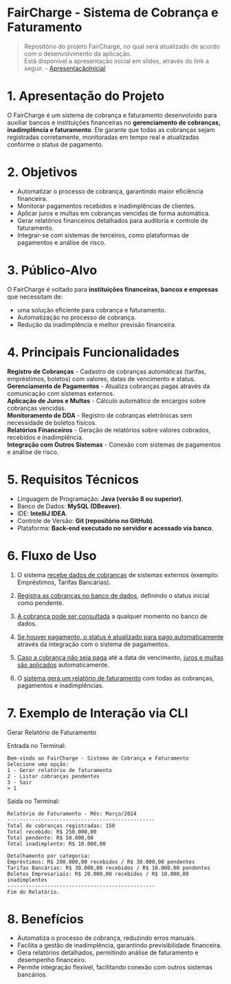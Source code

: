 # FairCharge - Sistema de Cobrança e Faturamento
> Repositório do projeto FairCharge, no qual será atualizado de acordo com o desenvolvimento da aplicação.  
> Está disponível a apresentação inicial em slides, através do link a seguir. - [ApresentaçãoInicial](https://1drv.ms/p/c/80d7c904e44eaca4/EeGGJoyYgxxAvsVpmIJQhl4BpD2HHR9fa2NDespsTJreSQ?e=KVI6EJ)

# 1. Apresentação do Projeto
O FairCharge é um sistema de cobrança e faturamento desenvolvido para auxiliar bancos e instituições financeiras no **gerenciamento de cobranças, inadimplência e faturamento**.
Ele garante que todas as cobranças sejam registradas corretamente, monitoradas em tempo real e atualizadas conforme o status de pagamento.


# 2. Objetivos
- Automatizar o processo de cobrança, garantindo maior eficiência financeira.  
- Monitorar pagamentos recebidos e inadimplências de clientes.  
- Aplicar juros e multas em cobranças vencidas de forma automática.  
- Gerar relatórios financeiros detalhados para auditoria e controle de faturamento.  
- Integrar-se com sistemas de terceiros, como plataformas de pagamentos e análise de risco.  


# 3. Público-Alvo
O FairCharge é voltado para **instituições financeiras, bancos e empresas** que necessitam de:  
- uma solução eficiente para cobrança e faturamento.
-  Automatização no processo de cobrança.
-  Redução da inadimplência e melhor previsão financeira.


# 4. Principais Funcionalidades
**Registro de Cobranças** - Cadastro de cobranças automáticas (tarifas, empréstimos, boletos) com valores, datas de vencimento e status.  
**Gerenciamento de Pagamentos** - Atualiza cobranças pagas através da comunicação com sistemas externos.  
**Aplicação de Juros e Multas** - Cálculo automático de encargos sobre cobranças vencidas.  
**Monitoramento de DDA** - Registro de cobranças eletrônicas sem necessidade de boletos físicos.  
**Relatórios Financeiros** - Geração de relatórios sobre valores cobrados, recebidos e inadimplência.  
**Integração com Outros Sistemas** - Conexão com sistemas de pagamentos e análise de risco.  


# 5. Requisitos Técnicos
- Linguagem de Programação: **Java (versão 8 ou superior)**.  
- Banco de Dados: **MySQL (DBeaver)**.  
- IDE: **IntelliJ IDEA**.  
- Controle de Versão: **Git (repositório no GitHub)**.  
- Plataforma: **Back-end executado no servidor e acessado via banco**.  


# 6. Fluxo de Uso
1. O sistema <ins>recebe dados de cobranças</ins> de sistemas externos (exemplo: Empréstimos, Tarifas Bancárias). 

2. <ins>Registra as cobranças no banco de dados</ins>, definindo o status inicial como pendente.  

3. <ins>A cobrança pode ser consultada</ins> a qualquer momento no banco de dados.  

4. <ins>Se houver pagamento, o status é atualizado para pago automaticamente</ins> através da integração com o sistema de pagamentos.  

5. <ins>Caso a cobrança não seja paga</ins> até a data de vencimento, <ins>juros e multas são aplicados</ins> automaticamente.  

6. O <ins>sistema gera um relatório de faturamento</ins> com todas as cobranças, pagamentos e inadimplências.


# 7. Exemplo de Interação via CLI
Gerar Relatório de Faturamento

Entrada no Terminal:
````
Bem-vindo ao FairCharge - Sistema de Cobrança e Faturamento  
Selecione uma opção:  
1 - Gerar relatório de faturamento  
2 - Listar cobranças pendentes  
3 - Sair  
> 1  
````
Saída no Terminal:
```
Relatório de Faturamento - Mês: Março/2024  
------------------------------------------------  
Total de cobranças registradas: 150  
Total recebido: R$ 250.000,00  
Total pendente: R$ 50.000,00  
Total inadimplente: R$ 10.000,00  

Detalhamento por categoria:  
Empréstimos: R$ 200.000,00 recebidos / R$ 30.000,00 pendentes  
Tarifas Bancárias: R$ 30.000,00 recebidos / R$ 10.000,00 pendentes  
Boletos Empresariais: R$ 20.000,00 recebidos / R$ 10.000,00 inadimplentes  
------------------------------------------------  
Fim do Relatório.
```

# 8. Benefícios
- Automatiza o processo de cobrança, reduzindo erros manuais.
- Facilita a gestão de inadimplência, garantindo previsibilidade financeira.
- Gera relatórios detalhados, permitindo análise de faturamento e desempenho financeiro.
- Permite integração flexível, facilitando conexão com outros sistemas bancários.

